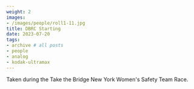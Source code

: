 ```yaml
---
weight: 2
images:
- /images/people/roll1-11.jpg
title: DBRC Starting
date: 2023-07-20
tags:
- archive # all posts
- people
- analog
- kodak-ultramax
---
```


Taken during the Take the Bridge New York Women's Safety Team Race. 
